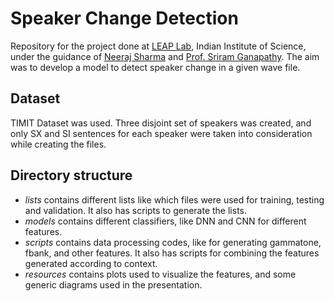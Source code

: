 # Speaker Change Detection

Repository for the project done at [LEAP Lab](http://leap.ee.iisc.ac.in/), Indian Institute of Science, under the guidance of [Neeraj Sharma](http://ece.iisc.ernet.in/~neeraj_sharma/) and [Prof. Sriram Ganapathy](http://www.leap.ee.iisc.ac.in/sriram/). 
The aim was to develop a model to detect speaker change in a given wave file.

## Dataset
TIMIT Dataset was used. Three disjoint set of speakers was created, and only SX and SI sentences for each speaker were taken into consideration while creating the files.

## Directory structure

* *lists* contains different lists like which files were used for training, testing and validation. It also has scripts to generate the lists. 
* *models* contains different classifiers, like DNN and CNN for different features.
* *scripts* contains data processing codes, like for generating gammatone, fbank, and other features. It also has scripts for combining the features generated according to context.
* *resources* contains plots used to visualize the features, and some generic diagrams used in the presentation.
